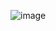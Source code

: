 ![image](https://github.com/erclaudio/Hackerrank-Problems/assets/72282843/67108289-d091-46a4-a2f3-499354d5752b)

